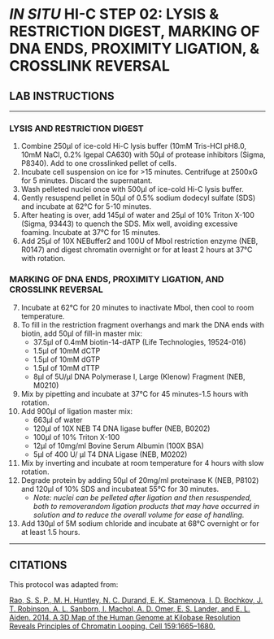 # *IN SITU* HI-C STEP 02: LYSIS & RESTRICTION DIGEST, MARKING OF DNA ENDS, PROXIMITY LIGATION, & CROSSLINK REVERSAL

## LAB INSTRUCTIONS 
---
### LYSIS AND RESTRICTION DIGEST

1) Combine 250μl of ice-cold Hi-C lysis buffer (10mM Tris-HCl pH8.0, 10mM NaCl, 0.2% Igepal CA630) with
50μl of protease inhibitors (Sigma, P8340). Add to one crosslinked pellet of cells.
2) Incubate cell suspension on ice for >15 minutes. Centrifuge at 2500xG for 5 minutes. Discard the
supernatant.
3) Wash pelleted nuclei once with 500μl of ice-cold Hi-C lysis buffer.
4) Gently resuspend pellet in 50μl of 0.5% sodium dodecyl sulfate (SDS) and incubate at 62°C for 5-10 minutes.
5) After heating is over, add 145μl of water and 25μl of 10% Triton X-100 (Sigma, 93443) to quench the SDS.
Mix well, avoiding excessive foaming. Incubate at 37°C for 15 minutes.
6) Add 25μl of 10X NEBuffer2 and 100U of MboI restriction enzyme (NEB, R0147) and digest chromatin overnight or for at least 2 hours at 37°C with rotation.

### MARKING OF DNA ENDS, PROXIMITY LIGATION, AND CROSSLINK REVERSAL 

7) Incubate at 62°C for 20 minutes to inactivate MboI, then cool to room temperature.
14) To fill in the restriction fragment overhangs and mark the DNA ends with biotin, add 50μl of fill-in master mix:
    * 37.5μl of 0.4mM biotin-14-dATP (Life Technologies, 19524-016)
    * 1.5μl of 10mM dCTP
    * 1.5μl of 10mM dGTP
    * 1.5μl of 10mM dTTP
    * 8μl of 5U/μl DNA Polymerase I, Large (Klenow) Fragment (NEB, M0210)
15) Mix by pipetting and incubate at 37°C for 45 minutes-1.5 hours with rotation.
16) Add 900μl of ligation master mix:
    * 663μl of water
    * 120μl of 10X NEB T4 DNA ligase buffer (NEB, B0202)
    * 100μl of 10% Triton X-100
    * 12μl of 10mg/ml Bovine Serum Albumin (100X BSA)
    * 5μl of 400 U/ μl T4 DNA Ligase (NEB, M0202)
17) Mix by inverting and incubate at room temperature for 4 hours with slow rotation.
18) Degrade protein by adding 50μl of 20mg/ml proteinase K (NEB, P8102) and 120μl of 10% SDS and incubateat 55°C for 30 minutes. 
    -  _Note:  nuclei can be pelleted after ligation and then resuspended, both to removerandom ligation products that may have occurred in solution and to reduce the overall volume for ease of handling._
19) Add 130μl of 5M sodium chloride and incubate at 68°C overnight or for at least 1.5 hours.
---
## CITATIONS

This protocol was adapted from:

[Rao, S. S. P., M. H. Huntley, N. C. Durand, E. K. Stamenova, I. D. Bochkov, J. T. Robinson, A. L. Sanborn, I. Machol, A. D. Omer, E. S. Lander, and E. L. Aiden. 2014. A 3D Map of the Human Genome at Kilobase Resolution Reveals Principles of Chromatin Looping. Cell 159:1665–1680.](https://www.sciencedirect.com/science/article/pii/S0092867414014974)
